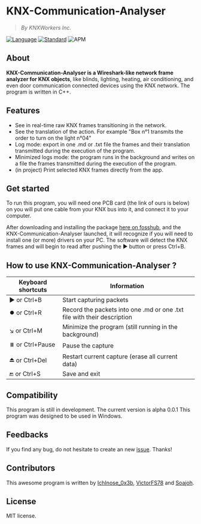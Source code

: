 # KNX-Communication-Analyser

> *By KNXWorkers Inc.*

[![Language](https://img.shields.io/badge/language-C++-blue.svg)](https://isocpp.org/)
[![Standard](https://img.shields.io/badge/C%2B%2B-11-blue.svg)](https://en.wikipedia.org/wiki/C%2B%2B#Standardization)
![APM](https://img.shields.io/apm/l/vim-mode)

## About

**KNX-Communication-Analyser is a Wireshark-like network frame analyzer for KNX objects**, like blinds, lighting, heating, air conditioning, and even door communication connected devices using the KNX network. The program is written in C++.

## Features

* See in real-time raw KNX frames transitioning in the network.
* See the translation of the action. For example "Box n°1 transmits the order to turn on the light n°04"
* Log mode: export in one .md or .txt file the frames and their translation transmitted during the execution of the program.
* Minimized logs mode: the program runs in the background and writes on a file the frames transmitted during the execution of the program.
* (in project) Print selected KNX frames directly from the app.

## Get started

To run this program, you will need one PCB card (the link of ours is below) on you will put one cable from your KNX bus into it, and connect it to your computer.  
  
After downloading and installing the package [here on fosshub](https://www.fosshub.com/ "KNX-Communication-Analyser download"), and the KNX-Communication-Analyser launched, it will recognize if you will need to install one (or more) drivers on your PC.
The software will detect the KNX frames and will begin to read after pushing the ▶️ button or press Ctrl+B.

## How to use KNX-Communication-Analyser ?

|Keyboard shortcuts|Information|
|-----|----|
|▶️ or Ctrl+B|Start capturing packets|
|⏺️ or Ctrl+R|Record the packets into one .md or one .txt file with their description|
|↘️ or Ctrl+M|Minimize the program (still running in the background)|
|⏸️ or Ctrl+Pause|Pause the capture|
|⏏️ or Ctrl+Del|Restart current capture (erase all current data)|
|🔚 or Ctrl+S|Save and exit|

[//]: <> (Screenshot nedded. Please remove this line ONLY when the screenshot will be added.)

## Compatibility

This program is still in development. The current version is alpha 0.0.1
This program was designed to be used in Windows.

## Feedbacks

If you find any bug, do not hesitate to create an new [issue](https://github.com/rzdhop/KNX-Communication-Analyser/issues "issue's section"). Thanks!

## Contributors

This awesome program is written by [IchInose_0x3b](https://github.com/rzdhop "IchInose_0x3b GitHub profile"), [VictorFS78](https://github.com/VictorFS78 "VictorFS78 GitHub profile") and [Soajoh](https://github.com/Soajoh "Soajoh GitHub profile").

## License

MIT license.
